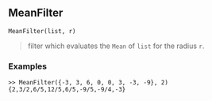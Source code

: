 ## MeanFilter

```
MeanFilter(list, r)
```

> filter which evaluates the `Mean` of `list` for the radius `r`. 
 

### Examples

```
>> MeanFilter({-3, 3, 6, 0, 0, 3, -3, -9}, 2) 
{2,3/2,6/5,12/5,6/5,-9/5,-9/4,-3} 
```
